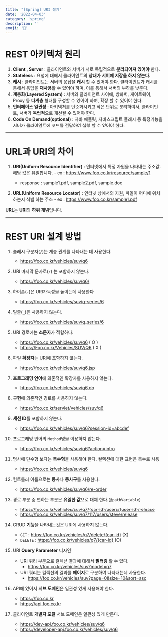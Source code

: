 ```yaml
---
title: "[Spring] URI 설계"
date: '2022-04-03'
category: 'spring'
description: ''
emoji: '🥌'
---
```


# REST 아키텍처 원리

1. **Client , Server** : 클라이언트와 서버가 서로 독립적으로 **분리되어져 있어야** 한다.
2. **Stateless** : 요청에 대해서 클라이언트의 **상태가 서버에 저장을 하지 않는다.**
3. **캐시** : 클라이언트는 서버의 응답을 **캐시** 할 수 있어야 한다.
   클라이언트가 캐시를 통해서 응답을 **재사용**할 수 있어야 하며, 이를 통해서 서버의
   부하를 낮춘다.
4. **계층화(Layered System)** : 서버와 클라이언트 사이에, 방화벽, 게이트웨이, Proxy
   등 **다계층** 형태를 구성할 수 있어야 하며, 확장 할 수 있어야 한다.
5. **인터페이스 일관성** : 아키텍처를 단순화시키고 작은 단위로 분리하여서,
   클라이언트, 서버가 **독립적**으로 개선될 수 있어야 한다.
6. **Code On Demand(optional)** : 자바 애플릿, 자바스크립트 플래시 등 특정기능을
   서버가 클라이언트에 코드를 전달하여 실행 할 수 있어야 한다.

--- 
 # URL과 URI의 차이
 1. **URI(Uniform Resource Identifier)** : 인터넷에서 특정 자원을 나타내는 주소값. 해당 값은 유일합니다.
          - ex : https://www.foo.co.kr/resource/sample/1
     - response : sample1.pdf, sample2.pdf, sample.doc

 2. **URL(Uniform Resource Locator)** : 인터넷 상에서의 자원, 파일이 어디에 위치하는지 식별 하는 주소
          - ex : https://www.foo.co.kr/sample1.pdf

 **URL**는 **URI**의 **하위 개념**입니다.

--- 

# REST URI 설계 방법

1. 슬래시 구분자(`/`)는 계층 관계를 나타내는 데 사용한다.
   - https://foo.co.kr/vehicles/suv/q6

2. URI 마지막 문자로(`/`) 는 포함하지 않는다.
   - https://foo.co.kr/vehicles/suv/q6/

3. 하이픈(`-`)은 URI가독성을 높이는데 사용한다
   - https://foo.co.kr/vehicles/suv/q-series/6

4. 밑줄(`_`)은 사용하지 않는다.
   - https://foo.co.kr/vehicles/suv/q_series/6

5. URI 경로에는 **소문자**가 적합하다.
    - https://foo.co.kr/vehicles/suv/q6 ( O )
    - https://Foo.co.kr/Vehicles/SUV/Q6 ( X )

6. 파일 **확장자**는 URI에 포함하지 않는다.
    - https://foo.co.kr/vehicles/suv/q6.jsp

7. **프로그래밍 언어**에 의존적인 확장자를 사용하지 않는다.
    - https://foo.co.kr/vehicles/suv/q6.do

8. **구현**에 의존적인 경로를 사용하지 않는다.
    - https://foo.co.kr/servlet/vehicles/suv/q6

9. **세션 ID**를 포함하지 않는다.
    - https://foo.co.kr/vehicles/suv/q6?session-id=abcdef

10. 프로그래밍 언어의 `Method`명을 이용하지 않는다.
    - https://foo.co.kr/vehicles/suv/q6?action=intro

11. 명사에 단수형 보다는 **복수형**을 사용해야 한다. 컬렉션에 대한 표현은 복수로 사용
    - https://foo.co.kr/vehicles/suv/q6

12. 컨트롤러 이름으로는 **동사**나 **동사구**를 사용한다.
    - https://foo.co.kr/vehicles/suv/q6/re-order

13. 경로 부분 중 변하는 부분은 **유일한 값**으로 대체 한다.(`@pathVariable`)
    - https://foo.co.kr/vehicles/suv/q7/{car-id}/users/{user-id}/release
    - https://foo.co.kr/vehicles/suv/q7/117/users/steve/release

14. CRUD **기능**을 나타내는것은 URI에 사용하지 않는다.
    - `GET` : https://foo.co.kr/vehicles/q7/delete/{car-id} (X)
    - `DELETE` : https://foo.co.kr/vehicles/q7/{car-id} (O)

15. URI **Query Parameter** 디자인
    - URI 쿼리 부분으로 컬렉션 결과에 대해서 **필터링** 할 수 있다.
        - https://foo.co.kr/vehicles/suv?model=q7
    - URI 쿼리는 컬렉션의 결과를 **페이지**로 구분하여 나타내는데 사용한다.
        - https://foo.co.kr/vehicles/suv?page=0&size=10&sort=asc

16. API에 있어서 **서브 도메인**은 일관성 있게 사용해야 한다.
    - https://foo.co.kr
    - https://api.foo.co.kr

17. 클라이언트 **개발자 포탈** 서브 도메인은 일관성 있게 만든다.
    - https://dev-api.foo.co.kr/vehicles/suv/q6
    - https://developer-api.foo.co.kr/vehicles/suv/q6